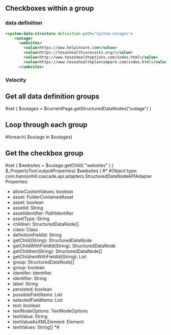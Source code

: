 ## Checkboxes within a group
### data definition
```xml
<system-data-structure definition-path="System-outages">
    <outage>
      <websites>
        <value>https://www.helpinsure.com</value>
        <value>https://texashealthcarecosts.org/</value>
        <value>http://www.texashealthoptions.com/index.html</value>
        <value>https://www.texashealthplancompare.com/index.html</value>
      </websites>
```
### Velocity
## Get all data definition groups
#set ( $outages = $currentPage.getStructuredDataNodes("outage") )

## Loop through each group
#foreach( $outage in $outages)

  ## Get the checkbox group
  #set ( $websites = $outage.getChild( "websites" ) )
  $_PropertyTool.outputProperties( $websites )
  #*
#Object type: com.hannonhill.cascade.api.adapters.StructuredDataNodeAPIAdapter
Properties:
 - allowCustomValues: boolean
 - asset: FolderContainedAsset
 - asset: boolean
 - assetId: String
 - assetIdentifier: PathIdentifier
 - assetType: String
 - children: StructuredDataNode[]
 - class: Class
 - definitionFieldId: String
 - getChild(String): StructuredDataNode
 - getChildWithFieldId(String): StructuredDataNode
 - getChildren(String): StructuredDataNode[]
 - getChildrenWithFieldId(String): List
 - group: StructuredDataNode[]
 - group: boolean
 - identifer: Identifier
 - identifier: String
 - label: String
 - persisted: boolean
 - possibleFieldItems: List
 - selectedFieldItems: List
 - text: boolean
 - textNodeOptions: TextNodeOptions
 - textValue: String
 - textValueAsXMLElement: Element
 - textValues: String[]
*#
```

```
